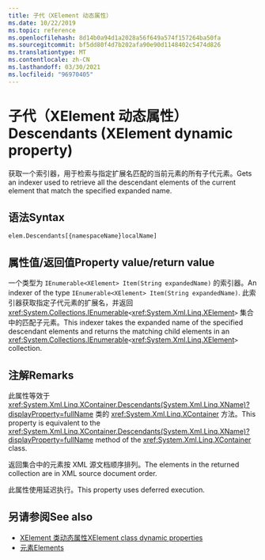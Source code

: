 ```yaml
---
title: 子代（XElement 动态属性）
ms.date: 10/22/2019
ms.topic: reference
ms.openlocfilehash: 8d14b0a94d1a2028a56f649a574f157264ba50fa
ms.sourcegitcommit: bf5dd80f4d7b202afa90e90d1148402c5474d826
ms.translationtype: MT
ms.contentlocale: zh-CN
ms.lasthandoff: 03/30/2021
ms.locfileid: "96970405"
---
```

# <a name="descendants-xelement-dynamic-property"></a><span data-ttu-id="5a6f1-102">子代（XElement 动态属性）</span><span class="sxs-lookup"><span data-stu-id="5a6f1-102">Descendants (XElement dynamic property)</span></span>

<span data-ttu-id="5a6f1-103">获取一个索引器，用于检索与指定扩展名匹配的当前元素的所有子代元素。</span><span class="sxs-lookup"><span data-stu-id="5a6f1-103">Gets an indexer used to retrieve all the descendant elements of the current element that match the specified expanded name.</span></span>

## <a name="syntax"></a><span data-ttu-id="5a6f1-104">语法</span><span class="sxs-lookup"><span data-stu-id="5a6f1-104">Syntax</span></span>

```xaml
elem.Descendants[{namespaceName}localName]
```

## <a name="property-valuereturn-value"></a><span data-ttu-id="5a6f1-105">属性值/返回值</span><span class="sxs-lookup"><span data-stu-id="5a6f1-105">Property value/return value</span></span>

<span data-ttu-id="5a6f1-106">一个类型为 `IEnumerable<XElement> Item(String expandedName)` 的索引器。</span><span class="sxs-lookup"><span data-stu-id="5a6f1-106">An indexer of the type `IEnumerable<XElement> Item(String expandedName)`.</span></span> <span data-ttu-id="5a6f1-107">此索引器获取指定子代元素的扩展名，并返回 <xref:System.Collections.IEnumerable>`<`<xref:System.Xml.Linq.XElement>`>` 集合中的匹配子元素。</span><span class="sxs-lookup"><span data-stu-id="5a6f1-107">This indexer takes the expanded name of the specified descendant elements and returns the matching child elements in an <xref:System.Collections.IEnumerable>`<`<xref:System.Xml.Linq.XElement>`>` collection.</span></span>

## <a name="remarks"></a><span data-ttu-id="5a6f1-108">注解</span><span class="sxs-lookup"><span data-stu-id="5a6f1-108">Remarks</span></span>

<span data-ttu-id="5a6f1-109">此属性等效于 <xref:System.Xml.Linq.XContainer.Descendants(System.Xml.Linq.XName)?displayProperty=fullName> 类的 <xref:System.Xml.Linq.XContainer> 方法。</span><span class="sxs-lookup"><span data-stu-id="5a6f1-109">This property is equivalent to the <xref:System.Xml.Linq.XContainer.Descendants(System.Xml.Linq.XName)?displayProperty=fullName> method of the <xref:System.Xml.Linq.XContainer> class.</span></span>

<span data-ttu-id="5a6f1-110">返回集合中的元素按 XML 源文档顺序排列。</span><span class="sxs-lookup"><span data-stu-id="5a6f1-110">The elements in the returned collection are in XML source document order.</span></span>

<span data-ttu-id="5a6f1-111">此属性使用延迟执行。</span><span class="sxs-lookup"><span data-stu-id="5a6f1-111">This property uses deferred execution.</span></span>

## <a name="see-also"></a><span data-ttu-id="5a6f1-112">另请参阅</span><span class="sxs-lookup"><span data-stu-id="5a6f1-112">See also</span></span>

- [<span data-ttu-id="5a6f1-113">XElement 类动态属性</span><span class="sxs-lookup"><span data-stu-id="5a6f1-113">XElement class dynamic properties</span></span>](attribute-xelement-dynamic-property.md)
- [<span data-ttu-id="5a6f1-114">元素</span><span class="sxs-lookup"><span data-stu-id="5a6f1-114">Elements</span></span>](elements-xelement-dynamic-property.md)
